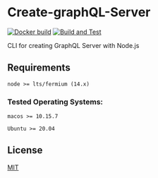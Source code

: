 # Create-graphQL-Server

[![Docker build](https://github.com/pherval/create-graphql-server/actions/workflows/docker.yml/badge.svg)](https://github.com/pherval/create-graphql-server/actions/workflows/docker.yml) [![Build and Test](https://github.com/pherval/create-graphql-server/actions/workflows/build_test.yml/badge.svg)](https://github.com/pherval/create-graphql-server/actions/workflows/build_test.yml)

CLI for creating GraphQL Server with Node.js

## Requirements

`node >= lts/fermium (14.x)`

### Tested Operating Systems:

`macos >= 10.15.7`

`Ubuntu >= 20.04`

## License

[MIT](https://choosealicense.com/licenses/mit/)
